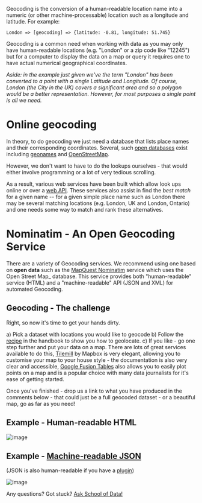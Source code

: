 Geocoding is the conversion of a human-readable location name into a numeric (or other machine-processable) location such as a longitude and latitude. For example:

```
London => [geocoding] => {latitude: -0.81, longitude: 51.745}
```

Geocoding is a common need when working with data as you may only have human-readable locations (e.g. "London" or a zip code like "12245") but for a computer to display the data on a map or query it requires one to have actual numerical geographical coordinates.

*Aside: in the example just given we've the term "London" has been converted to a point with a single Latitude and Longitude. Of course, London (the City in the UK) covers a significant area and so a polygon would be a better representation. However, for most purposes a single point is all we need.*

Online geocoding
================

In theory, to do geocoding we just need a database that lists place names and their corresponding coordinates. Several, such [open databases](http://opendefinition.org) exist including [geonames](http://geonames.org/) and [OpenStreetMap](http://openstreetmap.org/).

However, we don't want to have to do the lookups ourselves - that would either involve programming or a lot of very tedious scrolling.

As a result, various web services have been built which allow look ups online or over a [web API](http://schoolofdata.org/handbook/appendix/glossary/#term-web-api).
These services also assist in find the *best match* for a given name -- for a given simple place name such as London there may be several matching locations (e.g. London, UK and London, Ontario) and one needs some way to match and rank these alternatives.

Nominatim - An Open Geocoding Service
=====================================

There are a variety of Geocoding services. We recommend using one based on **open data** such as the [MapQuest Nominatim](http://open.mapquestapi.com/nominatim/v1/) service which uses the Open Street Map\_ database. This service provides both "human-readable" service (HTML) and a "machine-readable" API (JSON and XML) for automated Geocoding.

Geocoding - The challenge
-------------------------

Right, so now it's time to get your hands dirty.

a)  Pick a dataset with locations you would like to geocode
b)  Follow the [recipe](http://schoolofdata.org/handbook/recipes/geocoding/) in the handbook to show you how to geolocate.
c)  If you like - go one step further and put your data on a map. There are lots of great services available to do this, [Tilemill](http://mapbox.com/tilemill/) by Mapbox is very elegant, allowing you to customise your map to your house style - the documentation is also very clear and accessible, [Google Fusion Tables](http://support.google.com/fusiontables/answer/2571232?hl=en) also allows you to easily plot points on a map and is a popular choice with many data journalists for it's ease of getting started.

Once you've finished - drop us a link to what you have produced in the comments below - that could just be a full geocoded dataset - or a beautiful map, go as far as you need!

Example - Human-readable HTML
-----------------------------

![image](http://i.imgur.com/zCpzg8a.jpg)

Example - [Machine-readable JSON](http://open.mapquestapi.com/nominatim/v1/?format=json&q=London)
-------------------------------------------------------------------------------------------------

(JSON is also human-readable if you have a [plugin](http://schoolofdata.org/handbook/appendix/glossary/#term-json))

![image](http://i.imgur.com/SjoQuYP.png)

<div class="alert alert-info">Any questions? Got stuck? <a class="btn btn-large btn-info" href="http://ask.schoolofdata.org">Ask School of Data! </a></div>

